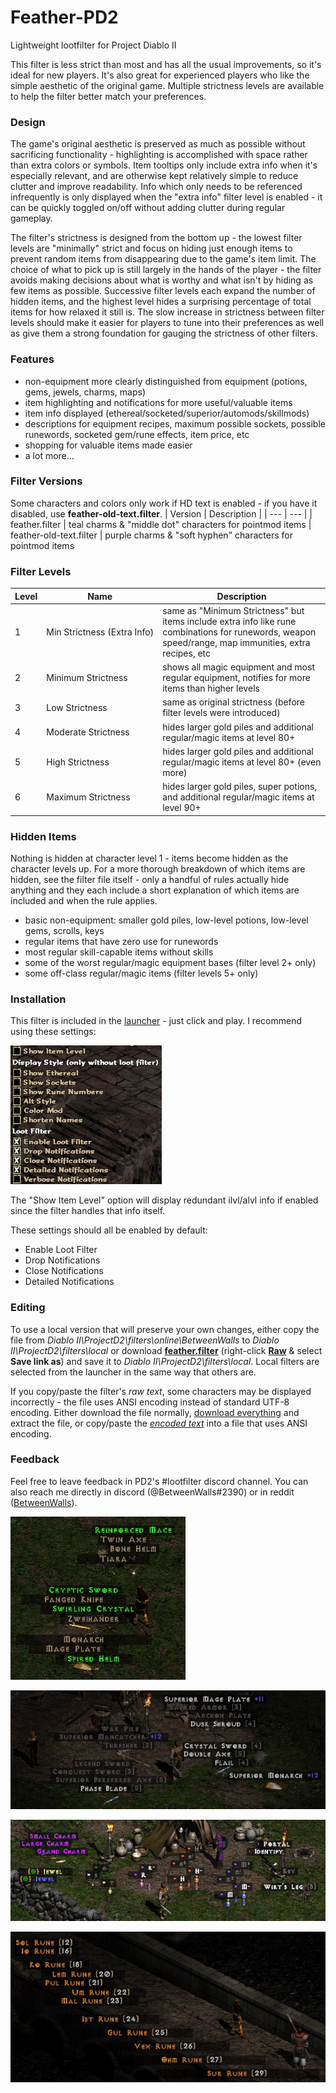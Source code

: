 # Feather-PD2
Lightweight lootfilter for Project Diablo II

This filter is less strict than most and has all the usual improvements, so it's ideal for new players. It's also great for experienced players who like the simple aesthetic of the original game. Multiple strictness levels are available to help the filter better match your preferences.

### Design
The game's original aesthetic is preserved as much as possible without sacrificing functionality - highlighting is accomplished with space rather than extra colors or symbols. Item tooltips only include extra info when it's especially relevant, and are otherwise kept relatively simple to reduce clutter and improve readability. Info which only needs to be referenced infrequently is only displayed when the "extra info" filter level is enabled - it can be quickly toggled on/off without adding clutter during regular gameplay.

The filter's strictness is designed from the bottom up - the lowest filter levels are "minimally" strict and focus on hiding just enough items to prevent random items from disappearing due to the game's item limit. The choice of what to pick up is still largely in the hands of the player - the filter avoids making decisions about what is worthy and what isn't by hiding as few items as possible. Successive filter levels each expand the number of hidden items, and the highest level hides a surprising percentage of total items for how relaxed it still is. The slow increase in strictness between filter levels should make it easier for players to tune into their preferences as well as give them a strong foundation for gauging the strictness of other filters.

### Features
* non-equipment more clearly distinguished from equipment (potions, gems, jewels, charms, maps)
* item highlighting and notifications for more useful/valuable items
* item info displayed (ethereal/socketed/superior/automods/skillmods)
* descriptions for equipment recipes, maximum possible sockets, possible runewords, socketed gem/rune effects, item price, etc
* shopping for valuable items made easier
* a lot more... 

### Filter Versions
Some characters and colors only work if HD text is enabled - if you have it disabled, use **feather-old-text.filter**.
| Version | Description |
| --- | --- |
| feather.filter | teal charms & "middle dot" characters for pointmod items
| feather-old-text.filter | purple charms & "soft hyphen" characters for pointmod items

### Filter Levels
| Level | Name | Description |
| --- | --- | --- |
| 1 | Min&nbsp;Strictness&nbsp;(Extra&nbsp;Info) | same as "Minimum Strictness" but items include extra info like rune combinations for runewords, weapon speed/range, map immunities, extra recipes, etc
| 2 | Minimum Strictness | shows all magic equipment and most regular equipment, notifies for more items than higher levels
| 3 | Low Strictness | same as original strictness (before filter levels were introduced)
| 4 | Moderate Strictness | hides larger gold piles and additional regular/magic items at level 80+
| 5 | High Strictness | hides larger gold piles and additional regular/magic items at level 80+ (even more)
| 6 | Maximum Strictness | hides larger gold piles, super potions, and additional regular/magic items at level 90+

### Hidden Items
Nothing is hidden at character level 1 - items become hidden as the character levels up. For a more thorough breakdown of which items are hidden, see the filter file itself - only a handful of rules actually hide anything and they each include a short explanation of which items are included and when the rule applies.
* basic non-equipment: smaller gold piles, low-level potions, low-level gems, scrolls, keys
* regular items that have zero use for runewords
* most regular skill-capable items without skills
* some of the worst regular/magic equipment bases (filter level 2+ only)
* some off-class regular/magic items (filter levels 5+ only)

### Installation
This filter is included in the [launcher](https://github.com/Project-Diablo-2/LootFilters#project-diablo-2-loot-filters) - just click and play. I recommend using these settings:

![_](/images/settings.png)

The "Show Item Level" option will display redundant ilvl/alvl info if enabled since the filter handles that info itself.

These settings should all be enabled by default:
* Enable Loot Filter
* Drop Notifications
* Close Notifications
* Detailed Notifications

### Editing
To use a local version that will preserve your own changes, either copy the file from *Diablo II\ProjectD2\filters\online\BetweenWalls* to *Diablo II\ProjectD2\filters\local* or download [**feather.filter**](https://github.com/BetweenWalls/Feather-PD2/blob/main/feather.filter) (right-click [**Raw**](https://raw.githubusercontent.com/BetweenWalls/Feather-PD2/main/feather.filter) & select **Save link as**) and save it to *Diablo II\ProjectD2\filters\local*. Local filters are selected from the launcher in the same way that others are.

If you copy/paste the filter's *raw text*, some characters may be displayed incorrectly - the file uses ANSI encoding instead of standard UTF-8 encoding. Either download the file normally, [download everything](https://github.com/BetweenWalls/Feather-PD2/archive/main.zip) and extract the file, or copy/paste the [*encoded text*](https://github.com/BetweenWalls/Feather-PD2/blob/main/feather.filter) into a file that uses ANSI encoding.

### Feedback
Feel free to leave feedback in PD2's #lootfilter discord channel. You can also reach me directly in discord (@BetweenWalls#2390) or in reddit ([BetweenWalls](https://www.reddit.com/message/compose/?to=BetweenWalls&subject=Feather-PD2)).

![_](/images/unidentified_highlighting.png)

![_](/images/regular_items.png)

![_](/images/potions_and_stuff.png)

![_](/images/runes.png)
